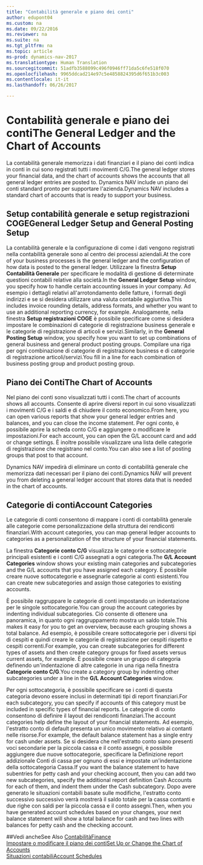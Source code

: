 ```yaml
---
title: "Contabilità generale e piano dei conti"
author: edupont04
ms.custom: na
ms.date: 09/22/2016
ms.reviewer: na
ms.suite: na
ms.tgt_pltfrm: na
ms.topic: article
ms-prod: dynamics-nav-2017
ms.translationtype: Human Translation
ms.sourcegitcommit: 51adfb3588099c496f0946ff71da5c6fe518f070
ms.openlocfilehash: 9965ddcad214e97c5e4858824395d6f651b3c003
ms.contentlocale: it-it
ms.lasthandoff: 06/26/2017

---
```


# <a name="the-general-ledger-and-the-chart-of-accounts"></a><span data-ttu-id="035f2-102">Contabilità generale e piano dei conti</span><span class="sxs-lookup"><span data-stu-id="035f2-102">The General Ledger and the Chart of Accounts</span></span>
<span data-ttu-id="035f2-103">La contabilità generale memorizza i dati finanziari e il piano dei conti indica in conti in cui sono registrati tutti i movimenti C/G.</span><span class="sxs-lookup"><span data-stu-id="035f2-103">The general ledger stores your financial data, and the chart of accounts shows the accounts that all general ledger entries are posted to.</span></span> <span data-ttu-id="035f2-104">Dynamics NAV include un piano dei conti standard pronto per supportare l'azienda.</span><span class="sxs-lookup"><span data-stu-id="035f2-104">Dynamics NAV includes a standard chart of accounts that is ready to support your business.</span></span>

## <a name="general-ledger-setup-and-general-posting-setup"></a><span data-ttu-id="035f2-105">Setup contabilità generale e setup registrazioni COGE</span><span class="sxs-lookup"><span data-stu-id="035f2-105">General Ledger Setup and General Posting Setup</span></span>
<span data-ttu-id="035f2-106">La contabilità generale e la configurazione di come i dati vengono registrati nella contabilità generale sono al centro dei processi aziendali.</span><span class="sxs-lookup"><span data-stu-id="035f2-106">At the core of your business processes is the general ledger and the configuration of how data is posted to the general ledger.</span></span>
<span data-ttu-id="035f2-107">Utilizzare la finestra **Setup Contabilità Generale** per specificare le modalità di gestione di determinate questioni contabili relative alla società.</span><span class="sxs-lookup"><span data-stu-id="035f2-107">In the **General Ledger Setup** window, you specify how to handle certain accounting issues in your company.</span></span> <span data-ttu-id="035f2-108">Ad esempio i dettagli relativi all'arrotondamento delle fatture, i formati degli indirizzi e se si desidera utilizzare una valuta contabile aggiuntiva.</span><span class="sxs-lookup"><span data-stu-id="035f2-108">This includes invoice rounding details, address formats, and whether you want to use an additional reporting currency, for example.</span></span>
<span data-ttu-id="035f2-109">Analogamente, nella finestra **Setup registrazioni COGE** è possibile specificare come si desidera impostare le combinazioni di categorie di registrazione business generale e le categorie di registrazione di articoli e servizi.</span><span class="sxs-lookup"><span data-stu-id="035f2-109">Similarly, in the **General Posting Setup** window, you specify how you want to set up combinations of general business and general product posting groups.</span></span> <span data-ttu-id="035f2-110">Compilare una riga per ogni combinazione di categorie di registrazione business e di categorie di registrazione articoli/servizi.</span><span class="sxs-lookup"><span data-stu-id="035f2-110">You fill in a line for each combination of business posting group and product posting group.</span></span>  

## <a name="the-chart-of-accounts"></a><span data-ttu-id="035f2-111">Piano dei Conti</span><span class="sxs-lookup"><span data-stu-id="035f2-111">The Chart of Accounts</span></span>
<span data-ttu-id="035f2-112">Nel piano dei conti sono visualizzati tutti i conti.</span><span class="sxs-lookup"><span data-stu-id="035f2-112">The chart of accounts shows all accounts.</span></span> <span data-ttu-id="035f2-113">Consente di aprire diversi report in cui sono visualizzati i movimenti C/G e i saldi e di chiudere il conto economico.</span><span class="sxs-lookup"><span data-stu-id="035f2-113">From here, you can open various reports that show your general ledger entries and balances, and you can close the income statement.</span></span> <span data-ttu-id="035f2-114">Per ogni conto, è possibile aprire la scheda conto C/G e aggiungere o modificare le impostazioni.</span><span class="sxs-lookup"><span data-stu-id="035f2-114">For each account, you can open the G/L account card and add or change settings.</span></span> <span data-ttu-id="035f2-115">È inoltre possibile visualizzare una lista delle categorie di registrazione che registrano nel conto.</span><span class="sxs-lookup"><span data-stu-id="035f2-115">You can also see a list of posting groups that post to that account.</span></span>  

<span data-ttu-id="035f2-116">Dynamics NAV impedirà di eliminare un conto di contabilità generale che memorizza dati necessari per il piano dei conti.</span><span class="sxs-lookup"><span data-stu-id="035f2-116">Dynamics NAV will prevent you from deleting a general ledger account that stores data that is needed in the chart of accounts.</span></span>  

## <a name="account-categories"></a><span data-ttu-id="035f2-117">Categorie di conti</span><span class="sxs-lookup"><span data-stu-id="035f2-117">Account Categories</span></span>
<span data-ttu-id="035f2-118">Le categorie di conti consentono di mappare i conti di contabilità generale alle categorie come personalizzazione della struttura dei rendiconti finanziari.</span><span class="sxs-lookup"><span data-stu-id="035f2-118">With account categories, you can map general ledger accounts to categories as a personalization of the structure of your financial statements.</span></span>  

<span data-ttu-id="035f2-119">La finestra **Categorie conto C/G** visualizza le categorie e sottocategorie principali esistenti e i conti C/G assegnati a ogni categoria.</span><span class="sxs-lookup"><span data-stu-id="035f2-119">The **G/L Account Categories** window shows your existing main categories and subcategories and the G/L accounts that you have assigned each category.</span></span> <span data-ttu-id="035f2-120">È possibile creare nuove sottocategorie e assegnarle categorie ai conti esistenti.</span><span class="sxs-lookup"><span data-stu-id="035f2-120">You can create new subcategories and assign those categories to existing accounts.</span></span>  

<span data-ttu-id="035f2-121">È possibile raggruppare le categorie di conti impostando un indentazione per le singole sottocategorie.</span><span class="sxs-lookup"><span data-stu-id="035f2-121">You can group the account categories by indenting individual subcategories.</span></span> <span data-ttu-id="035f2-122">Ciò consente di ottenere una panoramica, in quanto ogni raggruppamento mostra un saldo totale.</span><span class="sxs-lookup"><span data-stu-id="035f2-122">This makes it easy for you to get an overview, because each grouping shows a total balance.</span></span> <span data-ttu-id="035f2-123">Ad esempio, è possibile creare sottocategorie per i diversi tipi di cespiti e quindi creare le categorie di registrazione per cespiti rispetto e cespiti correnti.</span><span class="sxs-lookup"><span data-stu-id="035f2-123">For example, you can create subcategories for different types of assets and then create category groups for fixed assets versus current assets, for example.</span></span> <span data-ttu-id="035f2-124">È possibile creare un gruppo di categoria definendo un'indentazione di altre categorie in una riga nella finestra **Categorie conto C/G**.</span><span class="sxs-lookup"><span data-stu-id="035f2-124">You create a category group by indenting other subcategories under a line in the **G/L Account Categories** window.</span></span>  

<span data-ttu-id="035f2-125">Per ogni sottocategoria, è possibile specificare se i conti di questa categoria devono essere inclusi in determinati tipi di report finanziari.</span><span class="sxs-lookup"><span data-stu-id="035f2-125">For each subcategory, you can specify if accounts of this category must be included in specific types of financial reports.</span></span> <span data-ttu-id="035f2-126">Le categorie di conto consentono di definire il layout dei rendiconti finanziari.</span><span class="sxs-lookup"><span data-stu-id="035f2-126">The account categories help define the layout of your financial statements.</span></span> <span data-ttu-id="035f2-127">Ad esempio, l'estratto conto di default presenta un unico movimento relativo ai contanti nelle risorse.</span><span class="sxs-lookup"><span data-stu-id="035f2-127">For example, the default balance statement has a single entry for cash under assets.</span></span> <span data-ttu-id="035f2-128">Se si desidera che nell'estratto conto siano presenti voci secondarie per la piccola cassa e il conto assegni, è possibile aggiungere due nuove sottocategorie, specificare la Definizione report addizionale Conti di cassa per ognuno di essi e impostate un'indentazione della sottocategoria Cassa.</span><span class="sxs-lookup"><span data-stu-id="035f2-128">If you want the balance statement to have subentries for petty cash and your checking account, then you can add two new subcategories, specify the additional report definition Cash Accounts for each of them, and indent them under the Cash subcategory.</span></span> <span data-ttu-id="035f2-129">Dopo avere generato le situazioni contabili basate sulle modifiche, l'estratto conto successivo successivo verrà mostrerà il saldo totale per la cassa contanti e due righe con saldi per la piccola cassa e il conto assegni.</span><span class="sxs-lookup"><span data-stu-id="035f2-129">Then, when you have generated account schedules based on your changes, your next balance statement will show a total balance for cash and two lines with balances for petty cash and the checking account.</span></span>     

##<a name="see-also"></a><span data-ttu-id="035f2-130">Vedi anche</span><span class="sxs-lookup"><span data-stu-id="035f2-130">See Also</span></span>
[<span data-ttu-id="035f2-131">Contabilità</span><span class="sxs-lookup"><span data-stu-id="035f2-131">Finance</span></span>](finance-setup.md)  
[<span data-ttu-id="035f2-132">Impostare o modificare il piano dei conti</span><span class="sxs-lookup"><span data-stu-id="035f2-132">Set Up or Change the Chart of Accounts</span></span>](finance-setup-setup-chart-accounts.md)  
[<span data-ttu-id="035f2-133">Situazioni contabili</span><span class="sxs-lookup"><span data-stu-id="035f2-133">Account Schedules</span></span>](finance-setup-account-schedule.md)  

